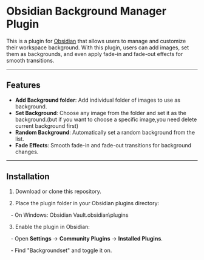 # Obsidian Background Manager Plugin

  

  

This is a plugin for [Obsidian](https://obsidian.md/) that allows users to manage and customize their workspace background. With this plugin, users can add images, set them as backgrounds, and even apply fade-in and fade-out effects for smooth transitions.

  

  

---

  

  

## Features

- **Add Background folder**: Add individual folder of images to use as background.
- **Set Background**: Choose any image from the folder and set it as the background.(but if you want to choose a specific image,you need delete current background first)
- **Random Background**: Automatically set a random background from the list.
- **Fade Effects**: Smooth fade-in and fade-out transitions for background changes.


---

  

  

## Installation

  

  

1. Download or clone this repository.

  

2. Place the plugin folder in your Obsidian plugins directory:

  

   - On Windows: Obsidian Vault\.obsidian\plugins

  

3. Enable the plugin in Obsidian:

  

   - Open **Settings** → **Community Plugins** → **Installed Plugins**.

  

   - Find "Backgroundset" and toggle it on.

  
